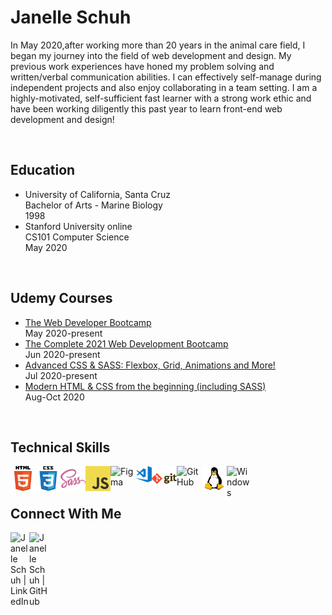 # Janelle Schuh

In May 2020,after working more than 20 years in the animal care field, I began my journey into the field of
web development and design. My previous work experiences have honed my problem solving and written/verbal communication abilities. I can effectively self-manage during independent projects and also enjoy collaborating in a team setting. I am a highly-motivated, self-sufficient fast learner with a strong work ethic and have been working diligently this past year to learn front-end web development and design!

<br/>

## Education

- University of California, Santa Cruz  
   Bachelor of Arts - Marine Biology  
   1998
- Stanford University online  
   CS101 Computer Science  
   May 2020

<br/>

## Udemy Courses

- [The Web Developer Bootcamp](https://www.udemy.com/course/the-web-developer-bootcamp/)  
  May 2020-present
- [The Complete 2021 Web Development Bootcamp](https://www.udemy.com/course/the-complete-web-development-bootcamp/)  
  Jun 2020-present
- [Advanced CSS & SASS: Flexbox, Grid, Animations and More!](https://www.udemy.com/course/advanced-css-and-sass/)  
  Jul 2020-present
- [Modern HTML & CSS from the beginning (including SASS)](https://www.udemy.com/course/modern-html-css-from-the-beginning/)  
   Aug-Oct 2020

<br/>

## Technical Skills

<img align="left" alt="HTML5" width="40px" src="https://raw.githubusercontent.com/github/explore/80688e429a7d4ef2fca1e82350fe8e3517d3494d/topics/html/html.png" />
<img align="left" alt="CSS3" width="40px" src="https://raw.githubusercontent.com/github/explore/80688e429a7d4ef2fca1e82350fe8e3517d3494d/topics/css/css.png" />
<img align="left" alt="Sass" width="40px" src="https://raw.githubusercontent.com/github/explore/80688e429a7d4ef2fca1e82350fe8e3517d3494d/topics/sass/sass.png" />
<img align="left" alt="JavaScript" width="40px" src="https://raw.githubusercontent.com/github/explore/80688e429a7d4ef2fca1e82350fe8e3517d3494d/topics/javascript/javascript.png" />
<img align="left" alt="Figma" width="40px" src="https://avatars.githubusercontent.com/u/5155369?s=200&v=4" />
<img align="left" alt="Visual Studio Code" width="26px" src="https://raw.githubusercontent.com/github/explore/80688e429a7d4ef2fca1e82350fe8e3517d3494d/topics/visual-studio-code/visual-studio-code.png" />
<img align="left" alt="Git" width="40px" src="https://raw.githubusercontent.com/github/explore/80688e429a7d4ef2fca1e82350fe8e3517d3494d/topics/git/git.png" />
<img align="left" alt="GitHub" width="40px" src="https://avatars.githubusercontent.com/u/9919?s=200&v=4" />
<img align="left" alt="Linux" width="40px" src="https://raw.githubusercontent.com/github/explore/80688e429a7d4ef2fca1e82350fe8e3517d3494d/topics/linux/linux.png" />
<img align="left" alt="Windows" width="40px" src="https://avatars.githubusercontent.com/u/6154722?s=200&v=4" />

<br/>
<br/>

## Connect With Me

[<img align="left" alt="Janelle Schuh | LinkedIn" width="30px" src="https://avatars.githubusercontent.com/u/357098?s=200&v=4" />](https://www.linkedin.com/in/janelle-schuh)
[<img align="left" alt="Janelle Schuh | GitHub" width="30px" src="https://avatars.githubusercontent.com/u/9919?s=200&v=4" />](https://github.com/jschuh23)
<br/>

<!-- [![Janelle's GitHub Stats](https://github-readme-stats.vercel.app/api?username=jschuh23&show_icons=true&theme=algolia)](https://github.com/jschuh23/github-readme-stats) -->

